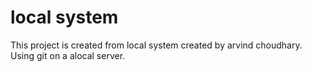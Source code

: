 # local system 
This project is created from local system
created by arvind choudhary.
Using git on a alocal server.